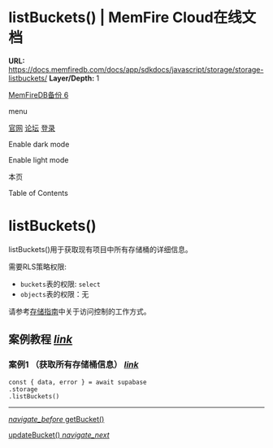 # listBuckets() | MemFire Cloud在线文档

**URL:** https://docs.memfiredb.com/docs/app/sdkdocs/javascript/storage/storage-listbuckets/
**Layer/Depth:** 1

[MemFireDB备份 6](/)

menu

[官网](https://memfiredb.com/)
[论坛](https://community.memfiredb.com/)
[登录](https://cloud.memfiredb.com/auth/login)

Enable dark mode

Enable light mode

本页

Table of Contents

# listBuckets()

listBuckets()用于获取现有项目中所有存储桶的详细信息。

需要RLS策略权限:

* `buckets`表的权限: `select`
* `objects`表的权限：无

请参考[存储指南](/docs/app/development_guide/storage/storage/#access-control)中关于访问控制的工作方式。

## 案例教程 [*link*](#%e6%a1%88%e4%be%8b%e6%95%99%e7%a8%8b)

### 案例1 （获取所有存储桶信息） [*link*](#%e6%a1%88%e4%be%8b1-%e8%8e%b7%e5%8f%96%e6%89%80%e6%9c%89%e5%ad%98%e5%82%a8%e6%a1%b6%e4%bf%a1%e6%81%af)

```
const { data, error } = await supabase
.storage
.listBuckets()
```

---

[*navigate\_before* getBucket()](/docs/app/sdkdocs/javascript/storage/storage-getbucket/)

[updateBucket() *navigate\_next*](/docs/app/sdkdocs/javascript/storage/storage-updatebucket/)